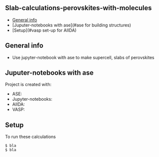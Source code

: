 ## Slab-calculations-perovskites-with-molecules
* [General info](#general-info)
* [Juputer-notebooks with ase](#ase for building structures)
* [Setup](#vasp set-up for AIIDA)

## General info
* Use jupyter-notebook with ase to make supercell, slabs of perovskites 
	
## Juputer-notebooks with ase
Project is created with:
* ASE: 
* Jupyter-notebooks: 
* AIIDA: 
* VASP:
	
## Setup
To run these calculations

```
$ bla
$ bla
```
